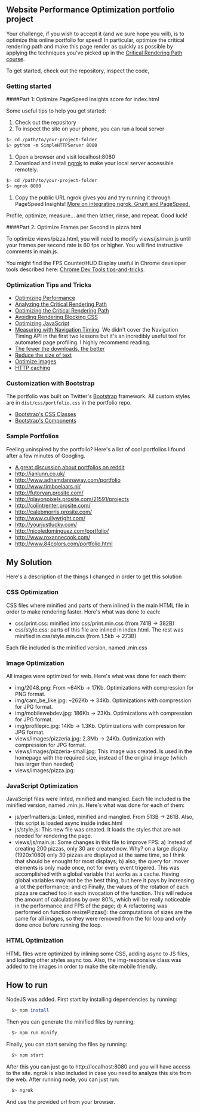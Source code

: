 ## Website Performance Optimization portfolio project

Your challenge, if you wish to accept it (and we sure hope you will), is to optimize this online portfolio for speed! In particular, optimize the critical rendering path and make this page render as quickly as possible by applying the techniques you've picked up in the [Critical Rendering Path course](https://www.udacity.com/course/ud884).

To get started, check out the repository, inspect the code,

### Getting started

####Part 1: Optimize PageSpeed Insights score for index.html

Some useful tips to help you get started:

1. Check out the repository
1. To inspect the site on your phone, you can run a local server

  ```bash
  $> cd /path/to/your-project-folder
  $> python -m SimpleHTTPServer 8080
  ```

1. Open a browser and visit localhost:8080
1. Download and install [ngrok](https://ngrok.com/) to make your local server accessible remotely.

  ``` bash
  $> cd /path/to/your-project-folder
  $> ngrok 8080
  ```

1. Copy the public URL ngrok gives you and try running it through PageSpeed Insights! [More on integrating ngrok, Grunt and PageSpeed.](http://www.jamescryer.com/2014/06/12/grunt-pagespeed-and-ngrok-locally-testing/)

Profile, optimize, measure... and then lather, rinse, and repeat. Good luck!

####Part 2: Optimize Frames per Second in pizza.html

To optimize views/pizza.html, you will need to modify views/js/main.js until your frames per second rate is 60 fps or higher. You will find instructive comments in main.js.

You might find the FPS Counter/HUD Display useful in Chrome developer tools described here: [Chrome Dev Tools tips-and-tricks](https://developer.chrome.com/devtools/docs/tips-and-tricks).

### Optimization Tips and Tricks
* [Optimizing Performance](https://developers.google.com/web/fundamentals/performance/ "web performance")
* [Analyzing the Critical Rendering Path](https://developers.google.com/web/fundamentals/performance/critical-rendering-path/analyzing-crp.html "analyzing crp")
* [Optimizing the Critical Rendering Path](https://developers.google.com/web/fundamentals/performance/critical-rendering-path/optimizing-critical-rendering-path.html "optimize the crp!")
* [Avoiding Rendering Blocking CSS](https://developers.google.com/web/fundamentals/performance/critical-rendering-path/render-blocking-css.html "render blocking css")
* [Optimizing JavaScript](https://developers.google.com/web/fundamentals/performance/critical-rendering-path/adding-interactivity-with-javascript.html "javascript")
* [Measuring with Navigation Timing](https://developers.google.com/web/fundamentals/performance/critical-rendering-path/measure-crp.html "nav timing api"). We didn't cover the Navigation Timing API in the first two lessons but it's an incredibly useful tool for automated page profiling. I highly recommend reading.
* <a href="https://developers.google.com/web/fundamentals/performance/optimizing-content-efficiency/eliminate-downloads.html">The fewer the downloads, the better</a>
* <a href="https://developers.google.com/web/fundamentals/performance/optimizing-content-efficiency/optimize-encoding-and-transfer.html">Reduce the size of text</a>
* <a href="https://developers.google.com/web/fundamentals/performance/optimizing-content-efficiency/image-optimization.html">Optimize images</a>
* <a href="https://developers.google.com/web/fundamentals/performance/optimizing-content-efficiency/http-caching.html">HTTP caching</a>

### Customization with Bootstrap
The portfolio was built on Twitter's <a href="http://getbootstrap.com/">Bootstrap</a> framework. All custom styles are in `dist/css/portfolio.css` in the portfolio repo.

* <a href="http://getbootstrap.com/css/">Bootstrap's CSS Classes</a>
* <a href="http://getbootstrap.com/components/">Bootstrap's Components</a>

### Sample Portfolios

Feeling uninspired by the portfolio? Here's a list of cool portfolios I found after a few minutes of Googling.

* <a href="http://www.reddit.com/r/webdev/comments/280qkr/would_anybody_like_to_post_their_portfolio_site/">A great discussion about portfolios on reddit</a>
* <a href="http://ianlunn.co.uk/">http://ianlunn.co.uk/</a>
* <a href="http://www.adhamdannaway.com/portfolio">http://www.adhamdannaway.com/portfolio</a>
* <a href="http://www.timboelaars.nl/">http://www.timboelaars.nl/</a>
* <a href="http://futoryan.prosite.com/">http://futoryan.prosite.com/</a>
* <a href="http://playonpixels.prosite.com/21591/projects">http://playonpixels.prosite.com/21591/projects</a>
* <a href="http://colintrenter.prosite.com/">http://colintrenter.prosite.com/</a>
* <a href="http://calebmorris.prosite.com/">http://calebmorris.prosite.com/</a>
* <a href="http://www.cullywright.com/">http://www.cullywright.com/</a>
* <a href="http://yourjustlucky.com/">http://yourjustlucky.com/</a>
* <a href="http://nicoledominguez.com/portfolio/">http://nicoledominguez.com/portfolio/</a>
* <a href="http://www.roxannecook.com/">http://www.roxannecook.com/</a>
* <a href="http://www.84colors.com/portfolio.html">http://www.84colors.com/portfolio.html</a>

## My Solution

Here's a description of the things I changed in order to get this solution

### CSS Optimization

CSS files where minified and parts of them inlined in the main HTML file in order to make rendering faster. Here's what was done to each:

* css/print.css: minified into css/print.min.css (from 741B -> 382B)
* css/style.css: parts of this file are inlined in index.html. The rest was minified in css/style.min.css (from 1.5kb -> 273B)

Each file included is the minified version, named <original>.min.css

### Image Optimization

All images were optimized for web. Here's what was done for each them:

* img/2048.png: From ~64Kb -> 17Kb. Optimizations with compression for PNG format.
* img/cam_be_like.jpg: ~262Kb -> 34Kb. Optimizations with compression for JPG format.
* img/mobilewebdev.jpg: 186Kb -> 23Kb. Optimizations with compression for JPG format.
* img/profilepic.jpg: 14Kb -> 1.3Kb. Optimizations with compression for JPG format.
* views/images/pizzeria.jpg: 2.3Mb -> 24Kb. Optimization with compression for JPG format.
* views/images/pizzeria-small.jpg: This image was created. Is used in the homepage with the required size, instead of the original image (which has larger than needed)
* views/images/pizza.jpg:

### JavaScript Optimization

JavaScript files were linted, minified and mangled. Each file included is the minified version, named <original>.min.js. Here's what was done for each of them:

* js/perfmatters.js: Linted, minified and mangled. From 513B -> 261B. Also, this script is loaded async inside index.html
* js/style.js: This new file was created. It loads the styles that are not needed for rendering the page.
* views/js/main.js: Some changes in this file to improve FPS: a) Instead of creating 200 pizzas, only 30 are created now. Why? on a large display (1920x1080) only 30 pizzas are displayed at the same time, so I think that should be enought for most displays; b) also, the query for .mover elements is only made once, not for every event trigered. This was accomplished with a global variable that works as a cache. Having global variables may not be the best thing, but here it pays by increasing a lot the performance; and c) Finally, the values of the rotation of each pizza are cached too in each invocation of the function. This will reduce the amount of calculations by over 80%, which will be really noticeable in the performance and FPS of the page; d) A refactoring was performed on function resizePizzas(): the computations of sizes are the same for all images, so they were removed from the for loop and only done once before running the loop.

### HTML Optimization

HTML files were optimized by inlining some CSS, adding async to JS files, and loading other styles async too. Also, the img-responsive class was added to the images in order to make the site mobile friendly.

## How to run

NodeJS was added. First start by installing dependencies by running:

```bash
  $> npm install
```

Then you can generate the minified files by running:

```bash
  $> npm run minify
```

Finally, you can start serving the files by running:

```bash
  $> npm start
```

After this you can just go to http://localhost:8080 and you will have access to the site. ngrok is also included in case you need to analyze this site from the web. After running node, you can just run:

```bash
  $> ngrok
```

And use the provided url from your browser.
